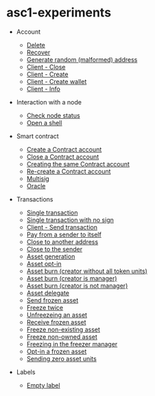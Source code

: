 # asc1-experiments

- Account
  - [Delete]()
  - [Recover]()
  - [Generate random (malformed) address]()
  - [Client - Close]()
  - [Client - Create]()
  - [Client - Create wallet]()
  - [Client - Info]()

- Interaction with a node
  - [Check node status]()
  - [Open a shell]()

- Smart contract
  - [Create a Contract account]()
  - [Close a Contract account]()
  - [Creating the same Contract account]()
  - [Re-create a Contract account]()
  - [Multisig]()
  - [Oracle]()

- Transactions
  - [Single transaction]()
  - [Single transaction with no sign]()
  - [Client - Send transaction]()
  - [Pay from a sender to itself]()
  - [Close to another address]()
  - [Close to the sender]()
  - [Asset generation]()
  - [Asset opt-in]()
  - [Asset burn (creator without all token units)]()
  - [Asset burn (creator is manager)]()
  - [Asset burn (creator is not manager)]()
  - [Asset delegate](https://github.com/asc1-experimenter/asc1-experiments/blob/master/transactions/tx-asset-config.md#delegate)
  - [Send frozen asset](https://github.com/asc1-experimenter/asc1-experiments/blob/master/transactions/tx-freeze.md#send-frozen-asset)
  - [Freeze twice](https://github.com/asc1-experimenter/asc1-experiments/blob/master/transactions/tx-freeze.md#freeze-twice)
  - [Unfreezeing an asset](https://github.com/asc1-experimenter/asc1-experiments/blob/master/transactions/tx-freeze.md#unfreezing-an-asset)
  - [Receive frozen asset](https://github.com/asc1-experimenter/asc1-experiments/blob/master/transactions/tx-freeze.md#receive-frozen-asset)
  - [Freeze non-existing asset](https://github.com/asc1-experimenter/asc1-experiments/blob/master/transactions/tx-freeze.md#freeze-non-existing-asset)
  - [Freeze non-owned asset](https://github.com/asc1-experimenter/asc1-experiments/blob/master/transactions/tx-freeze.md#freeze-non-owned-asset)
  - [Freezing in the freezer manager](https://github.com/asc1-experimenter/asc1-experiments/blob/master/transactions/tx-freeze.md#freezing-in-the-freezer-manager)
  - [Opt-in a frozen asset](https://github.com/asc1-experimenter/asc1-experiments/blob/master/transactions/tx-freeze.md#opt-in-a-frozen-asset)
  - [Sending zero asset units](https://github.com/asc1-experimenter/asc1-experiments/blob/master/transactions/tx-freeze.md#sending-zero-asset-units)

- Labels
  - [Empty label](https://github.com/asc1-experimenter/asc1-experiments/blob/master/labels/empty_label.md#empty_label)
